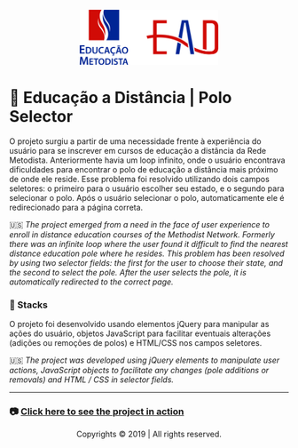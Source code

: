 <p align="center">
<img src="readme/logo.jpg" width="250px" />
</p>

# :wrench: Educação a Distância | Polo Selector <br/>

O projeto surgiu a partir de uma necessidade frente à experiência do usuário para se inscrever em cursos de educação a distância da Rede Metodista. Anteriormente havia um loop infinito, onde o usuário encontrava dificuldades para encontrar o polo de educação a distância mais próximo de onde ele reside.
Esse problema foi resolvido utilizando dois campos seletores: o primeiro para o usuário escolher seu estado, e o segundo para selecionar o polo. Após o usuário selecionar o polo, automaticamente ele é redirecionado para a página correta.

:us: *The project emerged from a need in the face of user experience to enroll in distance education courses of the Methodist Network. Formerly there was an infinite loop where the user found it difficult to find the nearest distance education pole where he resides.*
*This problem has been resolved by using two selector fields: the first for the user to choose their state, and the second to select the pole. After the user selects the pole, it is automatically redirected to the correct page.*

### :electric_plug: Stacks

O projeto foi desenvolvido usando elementos jQuery para manipular as ações do usuário, objetos JavaScript para facilitar eventuais alterações (adições ou remoções de polos) e HTML/CSS nos campos seletores.

:us: *The project was developed using jQuery elements to manipulate user actions, JavaScript objects to facilitate any changes (pole additions or removals) and HTML / CSS in selector fields.*

<hr />

### :camera: <a href="http://portal.metodista.br/ead/polos-1/selecao/">Click here to see the project in action</a>

<p align="center">
Copyrights ©‎ 2019 | All rights reserved.
</p>